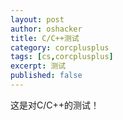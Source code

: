 ```yaml
---
layout: post 
author: oshacker
title: C/C++测试
category: corcplusplus
tags: [cs,corcplusplus]
excerpt: 测试
published: false
---
```


这是对C/C++的测试！
